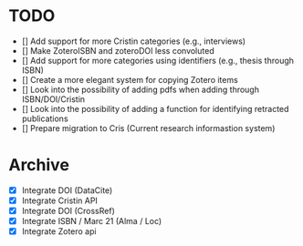 # TODO
- [] Add support for more Cristin categories (e.g., interviews)
- [] Make ZoteroISBN and zoteroDOI less convoluted 
- [] Add support for more categories using identifiers (e.g., thesis through ISBN)
- [] Create a more elegant system for copying Zotero items
- [] Look into the possibility of adding pdfs when adding through ISBN/DOI/Cristin
- [] Look into the possibility of adding a function for identifying retracted publications
- [] Prepare migration to Cris (Current research informastion system)

# Archive
- [x] Integrate DOI (DataCite)
- [x] Integrate Cristin API
- [x] Integrate DOI (CrossRef)
- [x] Integrate ISBN / Marc 21 (Alma / Loc)
- [x] Integrate Zotero api
